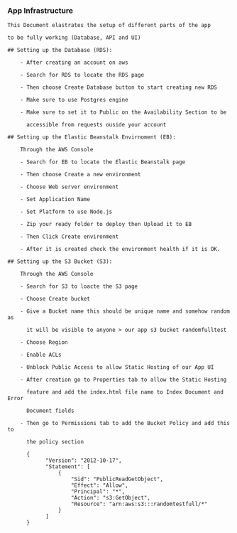 
### App Infrastructure

    This Document elastrates the setup of different parts of the app

    to be fully working (Database, API and UI)

    ## Setting up the Database (RDS):

        - After creating an account on aws

        - Search for RDS to locate the RDS page

        - Then choose Create Database button to start creating new RDS

        - Make sure to use Postgres engine

        - Make sure to set it to Public on the Availability Section to be 

          accessible from requests ouside your account

    ## Setting up the Elastic Beanstalk Envirnoment (EB):

        Through the AWS Console

        - Search for EB to locate the Elastic Beanstalk page

        - Then choose Create a new environment 

        - Choose Web server environment

        - Set Application Name

        - Set Platform to use Node.js

        - Zip your ready folder to deploy then Upload it to EB 

        - Then Click Create environment

        - After it is created check the environment health if it is OK.

    ## Setting up the S3 Bucket (S3):

        Through the AWS Console

        - Search for S3 to loacte the S3 page

        - Choose Create bucket

        - Give a Bucket name this should be unique name and somehow random as 
          
          it will be visible to anyone > our app s3 bucket randomfulltest

        - Choose Region

        - Enable ACLs

        - Unblock Public Access to allow Static Hosting of our App UI

        - After creation go to Properties tab to allow the Static Hosting 

          feature and add the index.html file name to Index Document and Error 

          Document fields

        - Then go to Permissions tab to add the Bucket Policy and add this to
          
          the policy section

          {
                "Version": "2012-10-17",
                "Statement": [
                    {
                        "Sid": "PublicReadGetObject",
                        "Effect": "Allow",
                        "Principal": "*",
                        "Action": "s3:GetObject",
                        "Resource": "arn:aws:s3:::randomtestfull/*"
                    }
                ]
          }

          